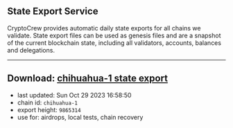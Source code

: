 ## State Export Service
CryptoCrew provides automatic daily state exports for all chains we validate. State export files can be used as genesis files and are a snapshot of the current blockchain state, including all validators, accounts, balances and delegations.

---
**Download: [chihuahua-1 state export](https://dl.ccvalidators.com/SERVICE/chihuahua/chihuahua-1_export_9865314.json)**
---

- last updated: Sun Oct 29 2023 16:58:50
- chain id: `chihuahua-1`
- export height: `9865314`
- use for: airdrops, local tests, chain recovery
